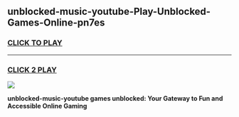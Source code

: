 
## unblocked-music-youtube-Play-Unblocked-Games-Online-pn7es
<h3>
<a href="https://premium76.site?title=unblocked-music-youtube&ref=25A">CLICK TO PLAY</a></h3>
<hr>

<h3>
<a href="https://premium76.site?title=unblocked-music-youtube&ref=25A">CLICK 2 PLAY</a>
  
</h3>

<a href="https://premium76.site?title=unblocked-music-youtube&ref=25A"><img src="https://clearcache.store/games.png"></a>


**unblocked-music-youtube games unblocked: Your Gateway to Fun and Accessible Online Gaming**
